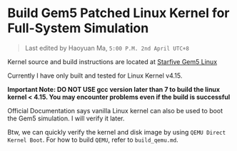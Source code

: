 # Build Gem5 Patched Linux Kernel for Full-System Simulation

> Last edited by Haoyuan Ma, `5:00 P.M. 2nd April UTC+8`

Kernel source and build instructions are located at [Starfive Gem5 Linux](http://gitlab.starfivetech.com/sag/starfive_gem5_linux.git)

Currently I have only built and tested for Linux Kernel v4.15.

**Important Note: DO NOT USE gcc version later than 7 to build the linux kernel < 4.15. You may encounter problems even if the build is successful**

Official Documentation says vanilla Linux kernel can also be used to boot the Gem5 simulation. I will verify it later.

Btw, we can quickly verify the kernel and disk image by using `QEMU Direct Kernel Boot`. For how to build `QEMU`, refer to `build_qemu.md`.